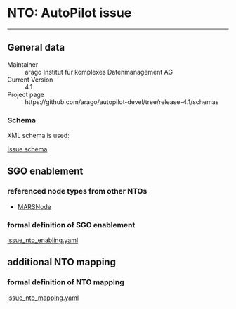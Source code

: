 # NTO: AutoPilot issue
-----

## General data

<dl>
  <dt>Maintainer</dt>
  <dd>arago Institut für komplexes Datenmanagement AG</dd>

  <dt>Current Version</dt>
  <dd>4.1</dd>

  <dt>Project page</dt>
  <dd>https://github.com/arago/autopilot-devel/tree/release-4.1/schemas</dd>

</dl>

### Schema

XML schema is used:

[Issue schema](https://github.com/arago/autopilot-devel/tree/release-4.1/schemas/IssueSchema.xsd)

## SGO enablement

### referenced node types from other NTOs

*  [MARSNode](../MARS)

### formal definition of SGO enablement

[issue_nto_enabling.yaml](issue_nto_enabling.yaml)

## additional NTO mapping

### formal definition of NTO mapping

[issue_nto_mapping.yaml](issue_nto_mapping.yaml)
